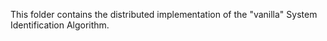This folder contains the distributed implementation of the "vanilla" System Identification Algorithm.
